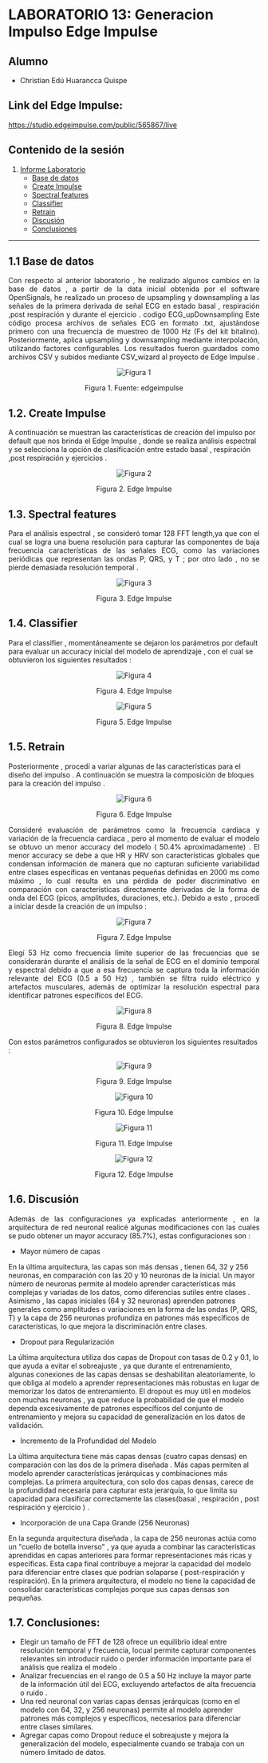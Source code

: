 # LABORATORIO 13: Generacion Impulso Edge Impulse
## Alumno
- Christian Edú Huarancca Quispe

## Link del Edge Impulse:

https://studio.edgeimpulse.com/public/565867/live

## Contenido de la sesión

1. [Informe Laboratorio](#id1)
    - [Base de datos](#id2)
    - [Create Impulse](#id3)
    - [Spectral features](#id4)
    - [Classifier](#id5)
    - [Retrain](#id6)
    - [Discusión](#id7)
    - [Conclusiones](#id8)

---
## 1.1 Base de datos <a name="id2"></a>
<p style="text-align:justify">
Con respecto al anterior laboratorio , he realizado algunos cambios en la base de datos , a partir de la data inicial obtenida por el software OpenSignals, he realizado un proceso de upsampling y downsampling a las señales de la primera derivada de señal ECG en estado basal , respiración ,post respiración y durante el ejercicio . 
codigo ECG_upDownsampling
Este código procesa archivos de señales ECG en formato .txt, ajustándose primero con una frecuencia de muestreo de 1000 Hz (Fs del kit bitalino). Posteriormente, aplica upsampling y downsampling mediante interpolación, utilizando factores configurables. Los resultados fueron guardados como archivos CSV y subidos mediante CSV_wizard al proyecto de Edge Impulse  . 
</p> 

<div align="center">

![Figura 1](./Imagenes/data.png)

Figura 1. Fuente: edgeimpulse
</div>

## 1.2. Create Impulse <a name="id3"></a>

A continuación se muestran las características de creación del impulso por default que nos brinda el Edge Impulse , donde se realiza análisis espectral y se selecciona la opción de clasificación entre estado basal , respiración ,post respiración y ejercicios .
<div align="center">

![Figura 2](./Imagenes/impulso.png)

Figura 2. Edge Impulse
</div>


## 1.3. Spectral features <a name="id4"></a>


<p style="text-align:justify">
Para el análisis espectral , se consideró tomar 128 FFT length,ya que con el cual se logra una buena resolución para capturar las componentes de baja frecuencia características de las señales ECG, como las variaciones periódicas que representan las ondas P, QRS, y T ; por otro lado ,  no se pierde demasiada resolución temporal .
</p>

<div align="center">

![Figura 3](./Imagenes/spectral.png)

Figura 3. Edge Impulse
</div>

## 1.4. Classifier <a name="id5"></a>

Para el classifier , momentáneamente se dejaron los parámetros por default para evaluar un accuracy inicial del modelo de aprendizaje , con el cual se obtuvieron los siguientes resultados : 
<div align="center">

![Figura 4](./Imagenes/neural.png)

Figura 4. Edge Impulse
</div>

<div align="center">

![Figura 5](./Imagenes/ploteo%20final.png)

Figura 5. Edge Impulse
</div>


## 1.5. Retrain <a name="id6"></a>

Posteriormente , procedí a variar algunas de las características para el diseño del impulso . A continuación se muestra la composición de bloques para la creación del impulso . 

<div align="center">

![Figura 6](./Imagenes/impulso2.png)

Figura 6. Edge Impulse
</div>
<p style="text-align:justify">
Consideré evaluación de parámetros como la frecuencia cardiaca y variación de la frecuencia cardiaca , pero al momento de evaluar el modelo se obtuvo un menor accuracy del modelo ( 50.4% aproximadamente) .  El menor accuracy se debe a que HR y HRV son características globales que condensan información de manera que no capturan suficiente variabilidad entre clases específicas en ventanas pequeñas definidas en 2000 ms como máximo , lo cual  resulta en una pérdida de poder discriminativo en comparación con características directamente derivadas de la forma de onda del ECG (picos, amplitudes, duraciones, etc.). Debido a esto , procedí a iniciar desde la creación de un impulso : 
</p>
<div align="center">

![Figura 7](./Imagenes/impulso3.png)

Figura 7. Edge Impulse
</div>
<p style="text-align:justify">
Elegí  53 Hz como frecuencia límite superior de las frecuencias que se considerarán durante el análisis de la señal de ECG en el dominio temporal y espectral debido a que a esa frecuencia se captura toda la información relevante del ECG (0.5 a 50 Hz) , también se filtra ruido eléctrico y artefactos musculares, además de optimizar la resolución espectral para identificar patrones específicos del ECG.
</p>
<div align="center">

![Figura 8](./Imagenes/feature.png)

Figura 8. Edge Impulse
</div>

Con estos parámetros configurados se obtuvieron los siguientes resultados :

<div align="center">

![Figura 9](./Imagenes/accuracy2.png)

Figura 9. Edge Impulse
</div>
<div align="center">

![Figura 10](./Imagenes/ploteo%20final2.png)

Figura 10. Edge Impulse
</div>
<div align="center">

![Figura 11](./Imagenes/accuracy3.png)

Figura 11. Edge Impulse
</div>
<div align="center">

![Figura 12](./Imagenes/ploteo%20final3.png)

Figura 12. Edge Impulse
</div>

## 1.6. Discusión <a name="id7"></a>

<p style="text-align:justify">
Además de las configuraciones ya explicadas anteriormente , en la arquitectura de red neuronal realicé algunas modificaciones con las cuales se pudo obtener un mayor accuracy (85.7%), estas configuraciones son :  

* Mayor número de capas

En la última arquitectura, las capas son más densas , tienen 64, 32 y 256 neuronas, en comparación con las 20 y 10 neuronas de la inicial. Un mayor número de neuronas permite al modelo aprender características más complejas y variadas de los datos, como diferencias sutiles entre clases . Asimismo , las capas iniciales (64 y 32 neuronas) aprenden patrones generales como amplitudes o variaciones en la forma de las ondas (P, QRS, T) y la capa de 256 neuronas profundiza en patrones más específicos de características, lo que mejora la discriminación entre clases.

* Dropout para Regularización

La última arquitectura utiliza dos capas de Dropout con tasas de 0.2 y 0.1, lo que ayuda a evitar el sobreajuste , ya que durante el entrenamiento, algunas conexiones de las capas densas se deshabilitan aleatoriamente, lo que obliga al modelo a aprender representaciones más robustas en lugar de memorizar los datos de entrenamiento. El dropout es muy  útil en modelos con muchas neuronas , ya que reduce la probabilidad de que el modelo dependa excesivamente de patrones específicos del conjunto de entrenamiento y mejora su capacidad de generalización en los datos de validación.

* Incremento de la Profundidad del Modelo

La última arquitectura tiene más capas densas (cuatro capas densas) en comparación con las dos de la primera diseñada .  Más capas permiten al modelo aprender características jerárquicas y combinaciones más complejas. La primera  arquitectura, con solo dos capas densas, carece de la profundidad necesaria para capturar esta jerarquía, lo que limita su capacidad para clasificar correctamente las clases(basal , respiración , post respiración y ejercicio ) .

* Incorporación de una Capa Grande (256 Neuronas)

En la segunda  arquitectura diseñada , la capa de 256 neuronas actúa como un "cuello de botella inverso" , ya que ayuda a combinar las características aprendidas en capas anteriores para formar representaciones más ricas y específicas.  Esta capa final contribuye a mejorar la capacidad del modelo para diferenciar entre clases que podrían solaparse ( post-respiración y respiración). En la primera arquitectura, el modelo no tiene la capacidad de consolidar características complejas porque sus capas densas son pequeñas. 

</p>

## 1.7. Conclusiones: <a name="id7"></a>

<p style="text-align:justify">

* Elegir un tamaño de FFT de 128 ofrece un equilibrio ideal entre resolución temporal y frecuencia, locual permite  capturar componentes relevantes sin introducir ruido o perder información importante para el análisis que realiza el modelo .
* Analizar frecuencias en el rango de 0.5 a 50 Hz incluye la mayor parte de la información útil del ECG, excluyendo artefactos de alta frecuencia o ruido .
* Una red neuronal con varias capas densas jerárquicas (como en el modelo con 64, 32, y 256 neuronas) permite al modelo aprender patrones más complejos y específicos, necesarios para diferenciar entre clases similares.
* Agregar capas como Dropout reduce el sobreajuste y mejora la generalización del modelo, especialmente cuando se trabaja con un número limitado de datos.

</p>